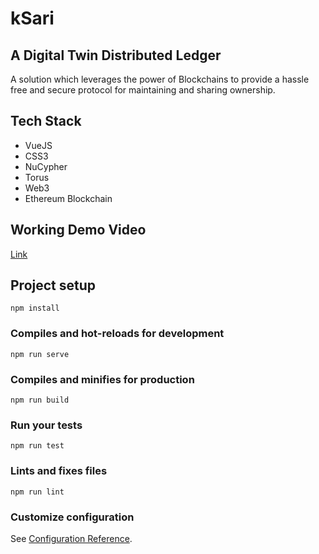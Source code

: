 # kSari
## A Digital Twin Distributed Ledger
A solution which leverages the power of Blockchains to provide a hassle free and secure protocol for maintaining and sharing ownership. 

## Tech Stack

+ VueJS
+ CSS3
+ NuCypher
+ Torus
+ Web3
+ Ethereum Blockchain

## Working Demo Video
[Link](https://drive.google.com/file/d/1cpMsFHm2St0VWrgfOiG9khOZReHgn4HM/view?usp=sharing)

## Project setup
```
npm install
```

### Compiles and hot-reloads for development
```
npm run serve
```

### Compiles and minifies for production
```
npm run build
```

### Run your tests
```
npm run test
```

### Lints and fixes files
```
npm run lint
```

### Customize configuration
See [Configuration Reference](https://cli.vuejs.org/config/).
